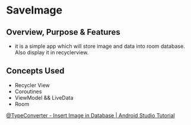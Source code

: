 # SaveImage

## Overview, Purpose & Features
- it is a simple app which will store image and data into room database. Also display it in recyclerview.

## Concepts Used
- Recycler View
- Coroutines
- ViewModel && LiveData
- Room


[@TypeConverter - Insert Image in Database | Android Studio Tutorial](https://youtu.be/adGU0A80EJ0 "Named link title")
